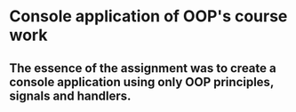 # Console application of OOP's course work

## The essence of the assignment was to create a console application using only OOP principles, signals and handlers.
